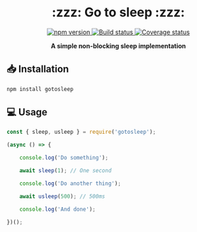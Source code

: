 <h1 align="center">:zzz: Go to sleep :zzz:</h1>

<p align="center">

<a href="https://www.npmjs.com/package/gotosleep">
	<img src="https://badge.fury.io/js/gotosleep.svg" alt="npm version" />
</a>

<a href="https://travis-ci.org/jormaechea/gotosleep">
	<img src="https://travis-ci.org/jormaechea/gotosleep.svg?branch=master" alt="Build status" />
</a>

<a href="https://coveralls.io/github/jormaechea/gotosleep?branch=master">
	<img src="https://coveralls.io/repos/github/jormaechea/gotosleep/badge.svg?branch=master" alt="Coverage status" />
</a>

</p>

<p align="center">
	<strong>A simple non-blocking sleep implementation</strong>
</p>

## :inbox_tray: Installation

```sh
npm install gotosleep
```

## :computer: Usage

```js
const { sleep, usleep } = require('gotosleep');

(async () => {

	console.log('Do something');

	await sleep(1); // One second

	console.log('Do another thing');

	await usleep(500); // 500ms

	console.log('And done');

})();
```
